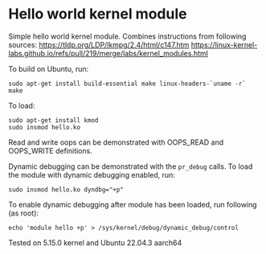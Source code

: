 # Hello world kernel module

Simple hello world kernel module. Combines instructions from following sources:
https://tldp.org/LDP/lkmpg/2.4/html/c147.htm
https://linux-kernel-labs.github.io/refs/pull/219/merge/labs/kernel_modules.html

To build on Ubuntu, run:

```
sudo apt-get install build-essential make linux-headers-`uname -r`
make
```

To load:

```
sudo apt-get install kmod
sudo insmod hello.ko
```

Read and write oops can be demonstrated with OOPS_READ and OOPS_WRITE definitions.

Dynamic debugging can be demonstrated with the `pr_debug` calls.
To load the module with dynamic debugging enabled, run:

```
sudo insmod hello.ko dyndbg="+p"
```

To enable dynamic debugging after module has been loaded, run following (as root):

```
echo 'module hello +p' > /sys/kernel/debug/dynamic_debug/control
```

Tested on 5.15.0 kernel and Ubuntu 22.04.3 aarch64
